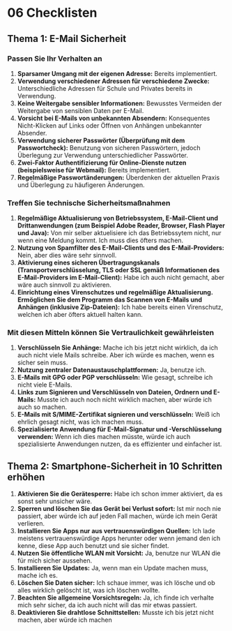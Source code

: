 # 06 Checklisten
## Thema 1: E-Mail Sicherheit

### Passen Sie Ihr Verhalten an

1. **Sparsamer Umgang mit der eigenen Adresse:** Bereits implementiert.
2. **Verwendung verschiedener Adressen für verschiedene Zwecke:** Unterschiedliche Adressen für Schule und Privates bereits in Verwendung.
3. **Keine Weitergabe sensibler Informationen:** Bewusstes Vermeiden der Weitergabe von sensiblen Daten per E-Mail.
4. **Vorsicht bei E-Mails von unbekannten Absendern:** Konsequentes Nicht-Klicken auf Links oder Öffnen von Anhängen unbekannter Absender.
5. **Verwendung sicherer Passwörter (Überprüfung mit dem Passwortcheck):** Benutzung von sicheren Passwörtern, jedoch Überlegung zur Verwendung unterschiedlicher Passwörter.
6. **Zwei-Faktor Authentifizierung für Online-Dienste nutzen (beispielsweise für Webmail):** Bereits implementiert.
7. **Regelmäßige Passwortänderungen:** Überdenken der aktuellen Praxis und Überlegung zu häufigeren Änderungen.

### Treffen Sie technische Sicherheitsmaßnahmen

1. **Regelmäßige Aktualisierung von Betriebssystem, E-Mail-Client und Drittanwendungen (zum Beispiel Adobe Reader, Browser, Flash Player und Java):** Von mir selber aktuelisiere ich das Betriebssytem nicht, nur wenn eine Meldung kommt. Ich muss dies öfters machen.
2. **Nutzung von Spamfilter des E-Mail-Clients und des E-Mail-Providers:** Nein, aber dies wäre sehr sinnvoll.
3. **Aktivierung eines sicheren Übertragungskanals (Transportverschlüsselung, TLS oder SSL gemäß Informationen des E-Mail-Providers im E-Mail-Client):** Habe ich auch nicht gemacht, aber wäre auch sinnvoll zu aktivieren.
4. **Einrichtung eines Virenschutzes und regelmäßige Aktualisierung. Ermöglichen Sie dem Programm das Scannen von E-Mails und Anhängen (inklusive Zip-Dateien):** Ich habe bereits einen Virenschutz, welchen ich aber öfters aktuell halten kann.

### Mit diesen Mitteln können Sie Vertraulichkeit gewährleisten

1. **Verschlüsseln Sie Anhänge:** Mache ich bis jetzt nicht wirklich, da ich auch nicht viele Mails schreibe. Aber ich würde es machen, wenn es sicher sein muss.
2. **Nutzung zentraler Datenaustauschplattformen:** Ja, benutze ich.
3. **E-Mails mit GPG oder PGP verschlüsseln:** Wie gesagt, schreibe ich nicht viele E-Mails.
4. **Links zum Signieren und Verschlüsseln von Dateien, Ordnern und E-Mails:** Musste ich auch noch nicht wirklich machen, aber würde ich auch so machen.
5. **E-Mails mit S/MIME-Zertifikat signieren und verschlüsseln:** Weiß ich ehrlich gesagt nicht, was ich machen muss.
6. **Spezialisierte Anwendung für E-Mail-Signatur und -Verschlüsselung verwenden:** Wenn ich dies machen müsste, würde ich auch spezialisierte Anwendungen nutzen, da es effizienter und einfacher ist.

## Thema 2: Smartphone-Sicherheit in 10 Schritten erhöhen

1. **Aktivieren Sie die Gerätesperre:** Habe ich schon immer aktiviert, da es sonst sehr unsicher wäre.
2. **Sperren und löschen Sie das Gerät bei Verlust sofort:** Ist mir noch nie passiert, aber würde ich auf jeden Fall machen, würde ich mein Gerät verlieren.
3. **Installieren Sie Apps nur aus vertrauenswürdigen Quellen:** Ich lade meistens vertrauenswürdige Apps herunter oder wenn jemand den ich kenne, diese App auch benutzt und sie sicher findet.
4. **Nutzen Sie öffentliche WLAN mit Vorsicht:** Ja, benutze nur WLAN die für mich sicher aussehen.
5. **Installieren Sie Updates:** Ja, wenn man ein Update machen muss, mache ich es.
6. **Löschen Sie Daten sicher:** Ich schaue immer, was ich lösche und ob alles wirklich gelöscht ist, was ich löschen wollte.
7. **Beachten Sie allgemeine Vorsichtsregeln:** Ja, ich finde ich verhalte mich sehr sicher, da ich auch nicht will das mir etwas passiert.
8. **Deaktivieren Sie drahtlose Schnittstellen:** Musste ich bis jetzt nicht machen, aber würde ich machen

